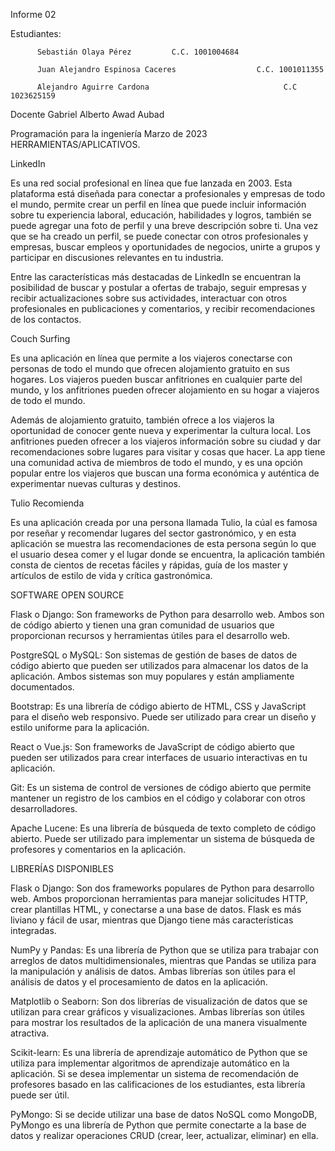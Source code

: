 Informe 02


Estudiantes:
          
          Sebastián Olaya Pérez			C.C. 1001004684
          
          Juan Alejandro Espinosa Caceres                  C.C. 1001011355
          
          Alejandro Aguirre Cardona                              C.C 1023625159



Docente
Gabriel Alberto Awad Aubad








Programación para la ingeniería
Marzo de 2023
HERRAMIENTAS/APLICATIVOS.

LinkedIn

Es una red social profesional en línea que fue lanzada en 2003. Esta plataforma está diseñada para conectar a profesionales y empresas de todo el mundo, permite crear un perfil en línea que puede incluir información sobre tu experiencia laboral, educación, habilidades y logros, también se puede agregar una foto de perfil y una breve descripción sobre ti. Una vez que se ha creado un perfil, se  puede conectar con otros profesionales y empresas, buscar empleos y oportunidades de negocios, unirte a grupos y participar en discusiones relevantes en tu industria.

Entre las características más destacadas de LinkedIn se encuentran la posibilidad de buscar y postular a ofertas de trabajo, seguir empresas y recibir actualizaciones sobre sus actividades, interactuar con otros profesionales en publicaciones y comentarios, y recibir recomendaciones de los contactos.

				
Couch Surfing

Es una aplicación en línea que permite a los viajeros conectarse con personas de todo el mundo que ofrecen alojamiento gratuito en sus hogares. Los viajeros pueden buscar anfitriones en cualquier parte del mundo, y los anfitriones pueden ofrecer alojamiento en su hogar a viajeros de todo el mundo.

Además de alojamiento gratuito, también ofrece a los viajeros la oportunidad de conocer gente nueva y experimentar la cultura local. Los anfitriones pueden ofrecer a los viajeros información sobre su ciudad y dar recomendaciones sobre lugares para visitar y cosas que hacer. La app tiene una comunidad activa de miembros de todo el mundo, y es una opción popular entre los viajeros que buscan una forma económica y auténtica de experimentar nuevas culturas y destinos. 


Tulio Recomienda

Es una aplicación creada por una persona llamada Tulio, la cúal es famosa por reseñar y recomendar lugares del sector gastronómico, y en esta aplicación se muestra las recomendaciones de esta persona según lo que el usuario desea comer y el lugar donde se encuentra, la aplicación también consta de cientos de recetas fáciles y rápidas, guía de los master y artículos de estilo de vida y crítica gastronómica.













SOFTWARE OPEN SOURCE

Flask o Django: Son frameworks de Python para desarrollo web. Ambos son de código abierto y tienen una gran comunidad de usuarios que proporcionan recursos y herramientas útiles para el desarrollo web.

PostgreSQL o MySQL: Son sistemas de gestión de bases de datos de código abierto que pueden ser utilizados para almacenar los datos de la aplicación. Ambos sistemas son muy populares y están ampliamente documentados.

Bootstrap: Es una librería de código abierto de HTML, CSS y JavaScript para el diseño web responsivo. Puede ser utilizado para crear un diseño y estilo uniforme para la aplicación.

React o Vue.js: Son frameworks de JavaScript de código abierto que pueden ser utilizados para crear interfaces de usuario interactivas en tu aplicación.

Git: Es un sistema de control de versiones de código abierto que permite mantener un registro de los cambios en el código y colaborar con otros desarrolladores.

Apache Lucene: Es una librería de búsqueda de texto completo de código abierto. Puede ser utilizado para implementar un sistema de búsqueda de profesores y comentarios en la aplicación.






LIBRERÍAS DISPONIBLES

Flask o Django: Son dos frameworks populares de Python para desarrollo web. Ambos proporcionan herramientas para manejar solicitudes HTTP, crear plantillas HTML, y conectarse a una base de datos. Flask es más liviano y fácil de usar, mientras que Django tiene más características integradas.

NumPy y Pandas: Es una librería de Python que se utiliza para trabajar con arreglos de datos multidimensionales, mientras que Pandas se utiliza para la manipulación y análisis de datos. Ambas librerías son útiles para el análisis de datos y el procesamiento de datos en la aplicación.

Matplotlib o Seaborn: Son dos librerías de visualización de datos que se utilizan para crear gráficos y visualizaciones. Ambas librerías son útiles para mostrar los resultados de la aplicación de una manera visualmente atractiva.

Scikit-learn: Es una librería de aprendizaje automático de Python que se utiliza para implementar algoritmos de aprendizaje automático en la aplicación. Si se desea implementar un sistema de recomendación de profesores basado en las calificaciones de los estudiantes, esta librería puede ser útil.

PyMongo: Si se decide utilizar una base de datos NoSQL como MongoDB, PyMongo es una librería de Python que permite conectarte a la base de datos y realizar operaciones CRUD (crear, leer, actualizar, eliminar) en ella.
